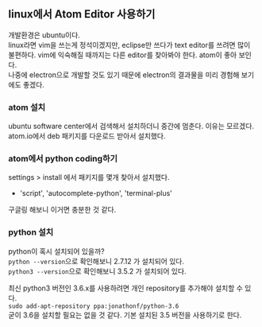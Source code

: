 ## linux에서 Atom Editor 사용하기

개발환경은 ubuntu이다.  
linux라면 vim을 쓰는게 정석이겠지만, eclipse만 쓰다가 text editor를 쓰려면 많이 불편하다. vim에 익숙해질 때까지는 다른 editor를 찾아봐야 한다. atom이 좋아 보인다.  
나중에 electron으로 개발할 것도 있기 때문에 electron의 결과물을 미리 경험해 보기에도 좋겠다.

### atom 설치
ubuntu software center에서 검색해서 설치하더니 중간에 멈춘다. 이유는 모르겠다.  
atom.io에서 deb 패키지를 다운로드 받아서 설치했다.

### atom에서 python coding하기
settings > install 에서 패키지를 몇개 찾아서 설치했다.
* 'script', 'autocomplete-python', 'terminal-plus'

구글링 해보니 이거면 충분한 것 같다.

### python 설치
python이 혹시 설치되어 있을까?  
`python --version`으로 확인해보니 2.7.12 가 설치되어 있다.  
`python3 --version`으로 확인해보니 3.5.2 가 설치되어 있다.

최신 python3 버전인 3.6.x를 사용하려면 개인 repository를 추가해야 설치할 수 있다.  
`sudo add-apt-repository ppa:jonathonf/python-3.6`  
굳이 3.6을 설치할 필요는 없을 것 같다. 기본 설치된 3.5 버전을 사용하기로 한다.
